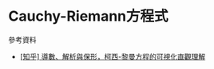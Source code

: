 # Cauchy-Riemann方程式

參考資料

* [\[知乎\] 導數、解析與保形，柯西-黎曼方程的可視化直觀理解](https://zhuanlan.zhihu.com/p/74528525)
